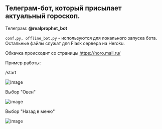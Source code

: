 ## Телеграм-бот, который присылает актуальный гороскоп.

Телеграм: **@realprophet_bot**

`conf.py, offline_bot.py` - используются для локального запуска бота.
Остальные файлы служат для Flask сервера на Heroku.

Обкачка происходит со страницы https://horo.mail.ru/


Пример работы:

/start

![image](https://user-images.githubusercontent.com/42929213/125284224-ddd3c000-e321-11eb-9dbc-ea1a084ff985.png
)

Выбор "Овен"

![image](https://user-images.githubusercontent.com/42929213/125284246-e5936480-e321-11eb-8850-429eaac4b244.png)

Выбор "Назад в меню"

![image](https://user-images.githubusercontent.com/42929213/125284263-e9bf8200-e321-11eb-8822-2601bf5edc35.png)
